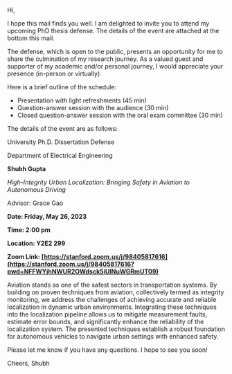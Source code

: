 Hi,

I hope this mail finds you well. I am delighted to invite you to attend my upcoming PhD thesis defense. The details of the event are attached at the bottom this mail. 

The defense, which is open to the public, presents an opportunity for me to share the culmination of my research journey. As a valued guest and supporter of my academic and/or personal journey, I would appreciate your presence (in-person or virtually). 

Here is a brief outline of the schedule:
- Presentation with light refreshments (45 min)
- Question-answer session with the audience (30 min)
- Closed question-answer session with the oral exam committee (30 min)

The details of the event are as follows:


<p style=“text-align: center;”>University Ph.D. Dissertation Defense

Department of Electrical Engineering


**Shubh Gupta**

*High-Integrity Urban Localization: Bringing Safety in Aviation to Autonomous Driving*

Advisor: Grace Gao

**Date: Friday, May 26, 2023**

**Time: 2:00 pm**

**Location: Y2E2 299** 

**Zoom Link: [https://stanford.zoom.us/j/98405817616](https://stanford.zoom.us/j/98405817616?pwd=NFFWYjhNWUR2OWdsck5iUlNuWGRmUT09)** 

Aviation stands as one of the safest sectors in transportation systems. By building on proven techniques from aviation, collectively termed as integrity monitoring, we address the challenges of achieving accurate and reliable localization in dynamic urban environments. Integrating these techniques into the localization pipeline allows us to mitigate measurement faults, estimate error bounds, and significantly enhance the reliability of the localization system. The presented techniques establish a robust foundation for autonomous vehicles to navigate urban settings with enhanced safety.</p>


Please let me know if you have any questions. I hope to see you soon!

Cheers,
Shubh
